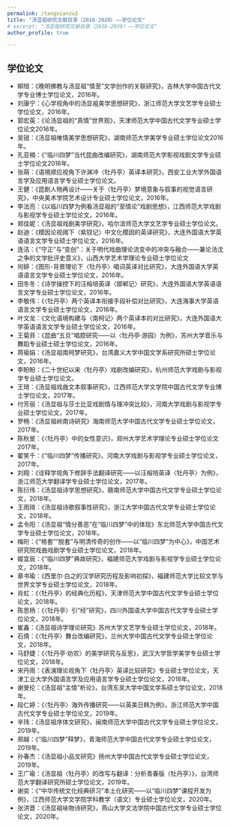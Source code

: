 ```yaml
---
permalink: /tangxianzu2
title: "汤显祖研究文献目录（2016-2020）——学位论文"
# excerpt: "汤显祖研究文献目录（2016-2020）——学位论文"
author_profile: true

---
```

## 学位论文
- 柳旭：《晚明佛教与汤显祖“情至”文学创作的关联研究》，吉林大学中国古代文学专业博士学位论文，2016年。
- 刘康宁：《心学视角中的汤显袓美学思想研究》，浙江师范大学文艺学专业硕士学位论文，2016年。
- 郭宏英：《论汤显祖的“真情”世界观》，天津师范大学中国古代文学专业硕士学位论文2016年。
- 吴锐：《汤显祖唯情美学思想研究》，湖南师范大学美学专业硕士学位论文2016年。
- 孔亚楠：《“临川四梦”当代昆曲改编研究》，湖南师范大学影视戏剧文学专业硕士学位论文2016年。
- 张萌：《语境顺应视角下许渊冲〈牡丹亭〉英译本研究》，西安工业大学外国语言学及应用语言学专业硕士学位论文。
- 王健：《昆剧人物再设计——关于〈牡丹亭〉梦境意象与叙事的视觉语言研究》，中央美术学院艺术设计专业硕士学位论文，2016年。
- 李法亮：《以临川四梦为例看汤显祖的“至情论”戏剧思想》，江西师范大学戏剧与影视学专业硕士学位论文，2016年。
- 郑佳妮：《汤显祖戏剧美学研究》，哈尔滨师范大学文艺学专业硕士学位论文。
- 赵迪：《模因论视阈下〈紫钗记〉中文化模因的英译研究》，大连外国语大学英语语言文学专业硕士学位论文，2016年。
- 连洁：《“守正”与“变创”：关于明代戏曲理论流变中的冲突与融合——兼论汤沈之争的文学批评史意义》，山西大学艺术学理论专业硕士学位论文
- 何婷：《图形-背景理论下〈牡丹亭〉唱词英译对比研究》，大连外国语大学英语语言文学专业硕士学位论文，2016年。
- 田冬冬：《诗学操控下的汪榕培英译〈邯郸记〉研究》，大连外国语大学英语语言文学专业硕士学位论文，2016年。
- 李敬伟：《〈牡丹亭〉两个英译本衔接手段补偿对比研究》，大连海事大学英语语言文学专业硕士学位论文，2016年。
- 叶文龙：《文化语境构建与〈南柯记〉两个英译本的对比研究》，大连外国语大学英语语言文学专业硕士学位论文，2016年。
- 王菊菲：《昆曲“五旦”唱腔研究——以〈牡丹亭·游园〉为例》，苏州大学音乐与舞蹈专业硕士硕士学位论文，2016年。
- 蒋瑜娟：《汤显祖南柯梦研究》，台湾嘉义大学中国文学系研究所硕士学位论文，2016年。
- 李盼盼：《二十世纪以来〈牡丹亭〉戏剧改编研究》，杭州师范大学戏剧与影视学专业硕士学位论文。
- 王琦：《汤显祖戏曲文本叙事研究》，江西师范大学文学院中国古代文学专业博士学位论文，2017年。
- 付芳丽：《汤显祖与莎士比亚戏剧情与理冲突比较》，河南大学戏剧与影视学专业硕士学位论文，2017年。
- 罗畅：《汤显祖岭南诗研究》海南师范大学中国古代文学专业硕士学位论文，2017年。
- 陈秋旻：《〈牡丹亭〉中的女性意识》，郑州大学艺术学理论专业硕士学位论文2017年。
- 翟笑千：《“临川四梦”传播研究》，河南大学戏剧与影视学专业硕士学位论文，2017年。
- 刘翔：《诠释学视角下修辞手法翻译研究——以汪榕培英译〈牡丹亭〉为例》，浙江师范大学翻译学专业硕士学位论文，2017年。
- 陈衍伟：《汤显祖诗学思想研究》，赣南师范大学中国古代文学专业硕士学位论文，2018年。
- 王雨琦：《汤显祖诗歌叙事性研究》，浙江大学中国古代文学专业硕士学位论文，2018年。
- 孟令阳：《汤显祖“情分善恶”在“临川四梦”中的体现》东北师范大学中国古代文学专业硕士学位论文，2018年。
- 梅珩：《“格套”“脱套”与明清传奇的创作——以“临川四梦”为中心》，中国艺术研究院戏曲戏剧学专业硕士学位论文，2018年。
- 姬宜辰：《“临川四梦”典故研究》，福建师范大学戏剧与影视学专业硕士学位论文，2018年。
- 章书瑜：《西里尔·白之的汉学研究历程及影响初探》，福建师范大学比较文学与世界文学专业硕士学位论文，2018年。
- 肖虹：《〈牡丹亭〉的经典化历程》，天津师范大学中国古代文学专业硕士学位论文，2018年。
- 陈思杨：《〈牡丹亭〉引“经”研究》，四川外国语大学中国古代文学专业硕士学位论文，2018年。
- 崔鑫：《汤显祖诗学理论研究》苏州大学文艺学专业硕士学位论文，2018年。
- 石倩：《〈牡丹亭〉舞台改编研究》，兰州大学中国古代文学专业硕士学位论文，2018年。
- 马舒婕：《〈牡丹亭·劝农〉的美学研究与反思》，武汉大学哲学美学专业硕士学位论文，2018年。
- 宋丹雨：《表演理论视角下〈牡丹亭〉英译比较研究》专业硕士学位论文，天津工业大学外国语言学及应用语言学专业硕士学位论文，2018年。
- 谢旻伦：《汤显祖“主情”析论》，台湾东吴大学中国文学系硕士学位论文，2018年。
- 段仁婷：《〈牡丹亭〉海外传播研究——以英美日韩为例》，浙江师范大学中国古代文学专业硕士学位论文，2019年。
- 辛玮：《汤显祖序体文研究》，闽南师范大学中国古代文学专业硕士学位论文，2019年。
- 郑越：《“临川四梦”释梦》，青海师范大学中国古代文学专业硕士学位论文，2019年。
- 孙春杰：《汤显祖小品文研究》扬州大学中国古代文学专业硕士学位论文，2019年。
- 王广瑜：《汤显祖〈牡丹亭〉的改写与翻译：分析青春版〈牡丹亭〉》，台湾师范大学翻译研究所硕士学位论文，2019年。
- 谢奕：《“中华传统文化经典研习”本土化研究——以“临川四梦”课程开发为例》，江西师范大学文学院学科教学（语文）专业硕士学位论文，2020年。
- 张洪晋：《汤显祖咏物诗研究》，燕山大学文法学院中国古代文学专业硕士学位论文，2020年。